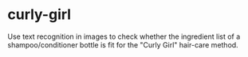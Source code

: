 # curly-girl
Use text recognition in images to check whether the ingredient list of a shampoo/conditioner bottle is fit for the "Curly Girl" hair-care method.
